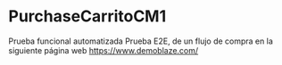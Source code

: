 # PurchaseCarritoCM1
Prueba funcional automatizada Prueba E2E, de un flujo de compra en la siguiente página web https://www.demoblaze.com/

